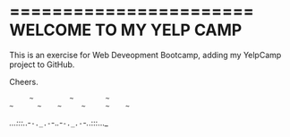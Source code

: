 =======================
WELCOME TO MY YELP CAMP
=======================

This is an exercise for Web Deveopment Bootcamp,
adding my YelpCamp project to GitHub.

Cheers.


         ~         ~        ~
    ~      ~    ~     ~     ~    ~
_...:::._.-`-._.-`-._.-`-._.-`-._.:::..._